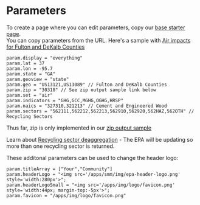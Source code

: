 # Parameters

To create a page where you can edit parameters, copy our [base starter page](../../apps/base/).  
You can copy parameters from the URL.  Here's a sample with [Air impacts for Fulton and DeKalb Counties](../info/#geo=US13121,US13089&set=air&indicators=GHG,GCC,MGHG,OGHG,HRSP,OZON,SMOG,HAPS)

    param.display = "everything"
    param.lat = 37
    param.lon = -95.7
    param.state = "GA"
    param.geoview = "state"
    param.geo = "US13121,US13089" // Fulton and DeKalb Counties
    param.zip = "30318" // See zip output sample link below
    param.set = "air"
    param.indicators = "GHG,GCC,MGHG,OGHG,HRSP"
    param.naics = "327310,321213" // Cement and Engineered Wood
    param.sectors = "562111,562212,562213,562910,562920,562HAZ,562OTH" // Recycling Sectors
<!-- Additional param.indicators OZON,SMOG,HAPS -->
Thus far, zip is only implemented in our [zip output sample](https://model.earth/zip/io/#zip=30318)

Learn about [Recycling sector deaggregation](https://github.com/USEPA/useeior/wiki/Disaggregation-of-Sectors#disaggregation-inputs-for-envfile) - The EPA will be updating so more than one recycling sector is returned.

These additonal parameters can be used to change the header logo:

    param.titleArray = ["Your","Community"]
    param.headerLogo = "<img src='/apps/smm/img/epa-header-logo.png' style='width:280px'>";
    param.headerLogoSmall = "<img src='/apps/img/logo/favicon.png' style='width:44px; margin-top:-5px'>";
    param.favicon = "/apps/img/logo/favicon.png"

<!--
## HTML loaded by localsite.js

1. Map filters resides in:
[/localsite/info/template-main.html](../map/index.html)

2. USEEIO widget HTML layout resides in:
[/localsite/info/template-charts.html](../info/template-charts.html)

3. Navigation is loaded by js/navigation.js, which loads:
[/localsite/header.html](../header.html) (includes left and right navigation)
[/localsite/footer.html](../footer.html)
-->